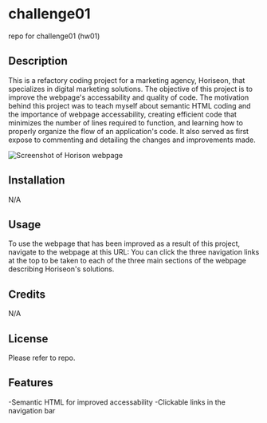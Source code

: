 # challenge01
repo for challenge01 (hw01)

## Description

This is a refactory coding project for a marketing agency, Horiseon, that specializes in digital marketing solutions. The objective of this project is to improve the webpage's accessability and quality of code. The motivation behind this project was to teach myself about semantic HTML coding and the importance of webpage accessability, creating efficient code that minimizes the number of lines required to function, and learning how to properly organize the flow of an application's code. It also served as first expose to commenting and detailing the changes and improvements made.

![Screenshot of Horison webpage](assets/horiseon-webpage-screenshot.png)

## Installation

N/A

## Usage

To use the webpage that has been improved as a result of this project, navigate to the webpage at this URL:
You can click the three navigation links at the top to be taken to each of the three main sections of the webpage describing Horiseon's solutions.

## Credits

N/A

## License

Please refer to repo.

## Features
-Semantic HTML for improved accessability
-Clickable links in the navigation bar
